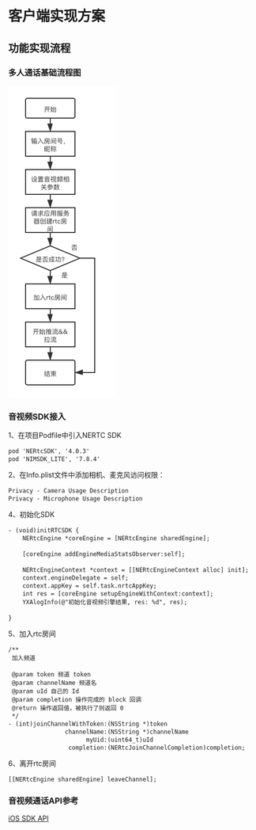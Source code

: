# 客户端实现方案
## 功能实现流程
### 多人通话基础流程图
![云信多人通话流程图](../image/云信多人通话流程图.png)
### 音视频SDK接入
1、在项目Podfile中引入NERTC SDK
```
pod 'NERtcSDK', '4.0.3'
pod 'NIMSDK_LITE', '7.8.4'
```
2、在Info.plist文件中添加相机、麦克风访问权限：
```
Privacy - Camera Usage Description
Privacy - Microphone Usage Description
```

4、初始化SDK
```
- (void)initRTCSDK {
    NERtcEngine *coreEngine = [NERtcEngine sharedEngine];
    
    [coreEngine addEngineMediaStatsObserver:self];
    
    NERtcEngineContext *context = [[NERtcEngineContext alloc] init];
    context.engineDelegate = self;
    context.appKey = self.task.nrtcAppKey;
    int res = [coreEngine setupEngineWithContext:context];
    YXAlogInfo(@"初始化音视频引擎结果, res: %d", res);
    
}
```
5、加入rtc房间
```
/**
 加入频道

 @param token 频道 token
 @param channelName 频道名
 @param uId 自己的 Id
 @param completion 操作完成的 block 回调
 @return 操作返回值，被执行了则返回 0
 */
- (int)joinChannelWithToken:(NSString *)token
                channelName:(NSString *)channelName
                      myUid:(uint64_t)uId
                 completion:(NERtcJoinChannelCompletion)completion;
```
6、离开rtc房间
```
[[NERtcEngine sharedEngine] leaveChannel];
```

### 音视频通话API参考
[iOS SDK  API](https://dev.yunxin.163.com/docs/interface/NERTC_SDK/Latest/iOS/html/)